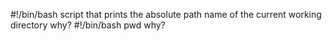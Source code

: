 #!/bin/bash
 script that prints the absolute path name of the current working directory
 why?
#!/bin/bash
 pwd
 why?
